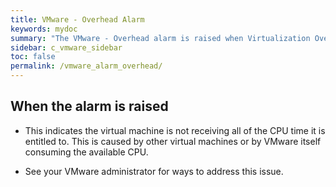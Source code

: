 ```yaml
---
title: VMware - Overhead Alarm
keywords: mydoc
summary: "The VMware - Overhead alarm is raised when Virtualization Overhead is greater than a threshold and CPU Usage is 95% or higher."
sidebar: c_vmware_sidebar
toc: false
permalink: /vmware_alarm_overhead/
---
```



## When the alarm is raised

* This indicates the virtual machine is not receiving all of the CPU time it is entitled to. This is caused by other virtual machines or by VMware itself consuming the available CPU.

* See your VMware administrator for ways to address this issue.
